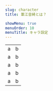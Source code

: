 ```yaml
---
slug: character
title: 葦江音綺とは？

showMenu: true
menuOrder: 10
menuTitle: キャラ設定
---
```


| | |
| - | - |
| a | b |
| a | b |
| a | b |
| a | b |
| a | b |
